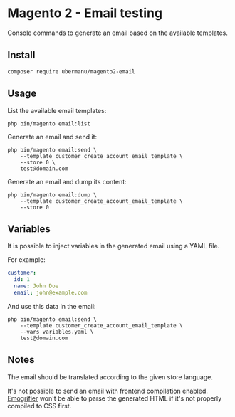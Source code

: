 # Magento 2 - Email testing

Console commands to generate an email based on the available templates.

## Install

    composer require ubermanu/magento2-email

## Usage

List the available email templates:

    php bin/magento email:list

Generate an email and send it:

    php bin/magento email:send \
        --template customer_create_account_email_template \
        --store 0 \
        test@domain.com

Generate an email and dump its content:

    php bin/magento email:dump \
        --template customer_create_account_email_template \
        --store 0

## Variables

It is possible to inject variables in the generated email using a YAML file.

For example:

```yaml
customer:
  id: 1
  name: John Doe
  email: john@example.com
```

And use this data in the email:

    php bin/magento email:send \
        --template customer_create_account_email_template \
        --vars variables.yaml \
        test@domain.com

## Notes

The email should be translated according to the given store language.

It's not possible to send an email with frontend compilation enabled.<br>
[Emogrifier](https://github.com/MyIntervals/emogrifier) won't be able to parse the generated HTML if it's not properly compiled to CSS first.
